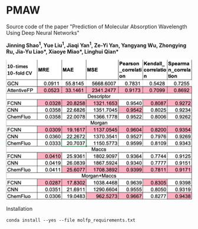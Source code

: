 # PMAW
Source code of the paper "Prediction of Molecular Absorption Wavelength Using Deep Neural Networks"

**Jinning Shao<sup>1</sup>, Yue Liu<sup>1</sup>, Jiaqi Yan<sup>1</sup>, Ze-Yi Yan, Yangyang Wu, Zhongying Ru, Jia-Yu Liao\*, Xiaoye Miao\*, Linghui Qian\***

![](pics/exp.png)

Installation

```
conda install --yes --file molfp_requirements.txt
```








